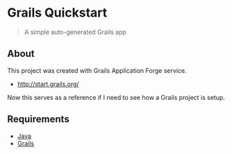# Grails Quickstart
> A simple auto-generated Grails app


## About

This project was created with Grails Application Forge service.

- http://start.grails.org/

Now this serves as a reference if I need to see how a Grails project is setup.


## Requirements

- [Java](https://java.com)
- [Grails](https://grails.org)
